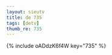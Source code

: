 ```yaml
--- 
layout: sieutv
title: de 735
tags: [detv]
thumb_re: 735
---
```

{% include oADdzK6f4W key="735" %} 
